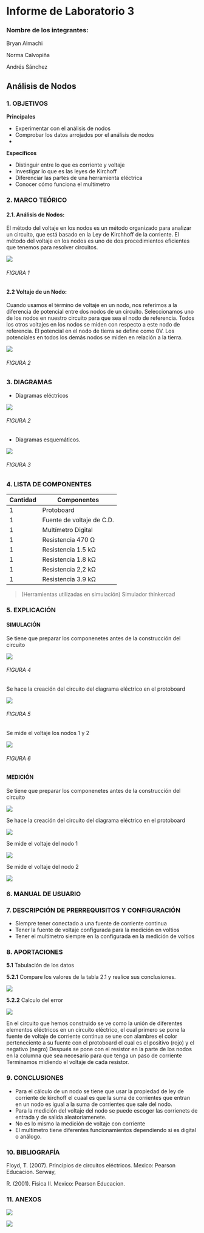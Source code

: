 # Informe de Laboratorio 3
### Nombre de los integrantes: 
Bryan Almachi

Norma Calvopiña

Andrés Sánchez

## Análisis de Nodos
### 1.	OBJETIVOS

**Principales**

 - Experimentar con el análisis de nodos
 - Comprobar los datos arrojados por el análisis de nodos
 - 
**Específicos**

- Distinguir entre lo que es corriente y voltaje
- Investigar lo que es las leyes de Kirchoff
- Diferenciar las partes de una herramienta eléctrica
- Conocer cómo funciona el multímetro

### 2.	MARCO TEÓRICO 

#### 2.1.	 Análisis de Nodos:

El método del voltaje en los nodos es un método organizado para analizar un circuito, que está basado en la Ley de Kirchhoff de la corriente.
El método del voltaje en los nodos es uno de dos procedimientos eficientes que tenemos para resolver circuitos.

![](https://github.com/SanchezMaiAndresSebastian/Lab3-2022/blob/main/Fotos/1.png)

###### _FIGURA 1_

#### 2.2 Voltaje de un Nodo:


Cuando usamos el término de voltaje en un nodo, nos referimos a la diferencia de potencial entre dos nodos de un circuito.
Seleccionamos uno de los nodos en nuestro circuito para que sea el nodo de referencia. Todos los otros voltajes en los nodos se miden con respecto a este nodo de referencia.
El potencial en el nodo de tierra se define como 0V. Los potenciales en todos los demás nodos se miden en relación a la tierra.


![](https://github.com/SanchezMaiAndresSebastian/Lab3-2022/blob/main/Fotos/2.png)

###### _FIGURA 2_

### 3.	DIAGRAMAS

- Diagramas eléctricos

![](https://github.com/SanchezMaiAndresSebastian/Lab3-2022/blob/main/Fotos/4.png)
###### _FIGURA 2_

 - Diagramas esquemáticos.

![](https://github.com/SanchezMaiAndresSebastian/Lab3-2022/blob/main/Fotos/3.png)


###### _FIGURA 3_

### 4.	LISTA DE COMPONENTES

| Cantidad | Componentes | 
| -------- | ----------- | 
| 1 |Protoboard | 
| 1 |Fuente de voltaje de C.D. | 
| 1 |Multímetro Digital| 
| 1 |Resistencia 470 Ω | 
| 1 |Resistencia 1.5 kΩ | 
| 1 |Resistencia 1.8 kΩ | 
| 1 |Resistencia 2,2 kΩ | 
| 1 |Resistencia 3.9 kΩ |
 
> (Herramientas utilizadas en simulación) 
> Simulador thinkercad


### 5.	EXPLICACIÓN
#### SIMULACIÓN
Se tiene que preparar los componenetes antes de la construcción del circuito

![](https://github.com/SanchezMaiAndresSebastian/Lab3-2022/blob/main/Fotos/5.png)

###### _FIGURA 4_

Se hace la creación del circuito del diagrama eléctrico en el protoboard

![](https://github.com/SanchezMaiAndresSebastian/Lab3-2022/blob/main/Fotos/6.png)

###### _FIGURA 5_

Se mide el voltaje los nodos 1 y 2

![](https://github.com/SanchezMaiAndresSebastian/Lab3-2022/blob/main/Fotos/7.png)
###### _FIGURA 6_

#### MEDICIÓN

Se tiene que preparar los componenetes antes de la construcción del circuito

![](https://github.com/SanchezMaiAndresSebastian/Lab3-2022/blob/main/Fotos/8.png)

Se hace la creación del circuito del diagrama eléctrico en el protoboard

![](https://github.com/SanchezMaiAndresSebastian/Lab3-2022/blob/main/Fotos/9.png)

Se mide el voltaje del nodo 1

![](https://github.com/SanchezMaiAndresSebastian/Lab3-2022/blob/main/Fotos/10.png)

Se mide el voltaje del nodo 2

![](https://github.com/SanchezMaiAndresSebastian/Lab3-2022/blob/main/Fotos/11.png)

### 6.  MANUAL DE USUARIO

### 7.	 DESCRIPCIÓN DE PRERREQUISITOS Y CONFIGURACIÓN

 - Siempre tener conectado a una fuente de corriente continua
 - Tener la fuente de voltaje configurada para la medición en voltios
 - Tener el multímetro siempre en la configurada en la medición de voltios 
 
### 8.	APORTACIONES

__5.1__ Tabulación de los datos

__5.2.1__ Compare los valores de la tabla 2.1 y realice sus conclusiones.

![](https://github.com/SanchezMaiAndresSebastian/Lab3-2022/blob/main/Fotos/12.png)

__5.2.2__ Calculo del error

![](https://github.com/SanchezMaiAndresSebastian/Lab3-2022/blob/main/Fotos/13.png)

En el circuito que hemos construido se ve como la unión de diferentes elementos eléctricos en un circuito eléctrico, el cual primero se pone la fuente de voltaje de corriente continua se une con alambres el color perteneciente a su fuente con el protoboard el cual es el positivo (rojo) y el negativo (negro) Después se pone con el resistor en la parte de los nodos en la columna que sea necesario para que tenga un paso de corriente Terminamos midiendo el voltaje de cada resistor.
 
### 9.	CONCLUSIONES
- Para el cálculo de un nodo se tiene que usar la propiedad de ley de corriente de kirchoff el cuaal es que la suma de corrientes que entran en un nodo es igual a la suma de corrientes que sale del nodo.
- Para la medición del voltaje del nodo se puede escoger las corrienets de entrada y de salida aleatoriamenete.
- No es lo mismo la medición de voltaje con corriente 
- El multímetro tiene diferentes funcionamientos dependiendo si es digital o análogo.
 

### 10.	BIBLIOGRAFÍA

Floyd, T. (2007). Principios de circuitos eléctricos. Mexico: Pearson Educacion. Serway,

R. (2001). Fisica II. Mexico: Pearson Educacion.

### 11.	 ANEXOS

![](https://github.com/SanchezMaiAndresSebastian/Lab3-2022/blob/main/Fotos/14.png)

![](https://github.com/SanchezMaiAndresSebastian/Lab3-2022/blob/main/Fotos/15.png)
